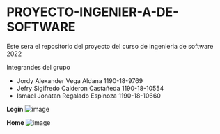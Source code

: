 # PROYECTO-INGENIER-A-DE-SOFTWARE
Este sera el repositorio del proyecto del curso de ingenieria de software 2022

Integrandes del grupo 
- Jordy Alexander Vega Aldana 1190-18-9769
- Jefry Sigifredo Calderon Castañeda 1190-18-10554
- Ismael Jonatan Regalado Espinoza 1190-18-10660

**Login**
![image](https://user-images.githubusercontent.com/81053948/159603068-b3b1a854-664a-4a04-ae7f-654a18e26530.png)

**Home**
![image](https://user-images.githubusercontent.com/81053948/159602971-07f2a4d9-7d09-4667-84c6-498ecfa56e6b.png)
